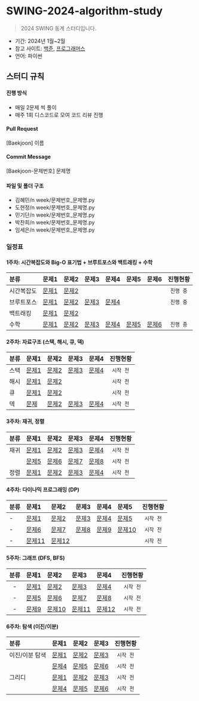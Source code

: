 # SWING-2024-algorithm-study
> 2024 SWING 동계 스터디입니다.

- 기간: 2024년 1월~2월
- 참고 사이트: [백준](https://www.acmicpc.net/), [프로그래머스](https://school.programmers.co.kr/learn/challenges?order=recent)
- 언어: 파이썬

## 스터디 규칙

#### 진행 방식
- 매일 2문제 씩 풀이
- 매주 1회 디스코드로 모여 코드 리뷰 진행

#### Pull Request
[Baekjoon] 이름

#### Commit Message
[Baekjoon-문제번호] 문제명

#### 파일 및 폴더 구조
- 김혜민/n week/문제번호_문제명.py
- 도현정/n week/문제번호_문제명.py
- 민기단/n week/문제번호_문제명.py
- 박찬희/n week/문제번호_문제명.py
- 임세은/n week/문제번호_문제명.py

### 일정표
#### 1주차: 시간복잡도와 Big-O 표기법 + 브루트포스와 백트래킹 + 수학
|**분류**|**문제1**|**문제2**|**문제3**|**문제4**|**문제5**|**문제6**|**진행현황**|
|:---|:---|:---|:---|:---|:---|:---|:---:|
|시간복잡도|[문제1](https://www.acmicpc.net/problem/24266)|[문제2](https://www.acmicpc.net/problem/24262)|||||`진행 중`|
|브루트포스|[문제1](www.acmicpc.net/problem/2309)|[문제2](https://www.acmicpc.net/problem/3040)|[문제3](https://www.acmicpc.net/problem/2798)|[문제4](https://www.acmicpc.net/problem/10819)|||`진행 중`|
|백트래킹|[문제1](https://www.acmicpc.net/problem/15649)|[문제2](https://www.acmicpc.net/problem/15652)
|수학|[문제1](https://www.acmicpc.net/problem/11653)|[문제2](https://www.acmicpc.net/problem/2745)|[문제3](https://www.acmicpc.net/problem/1978)|[문제4](https://www.acmicpc.net/problem/2720)|[문제5](https://www.acmicpc.net/problem/2903)|[문제6](https://www.acmicpc.net/problem/5086)|`진행 중`|


#### 2주차: 자료구조 (스택, 해시, 큐, 덱)
|**분류**|**문제1**|**문제2**|**문제3**|**문제4**|**진행현황**|
|:---|:---|:---|:---|:---|:---:|
|스택|[문제1](https://www.acmicpc.net/problem/17608)|[문제2](https://www.acmicpc.net/problem/2841)|[문제3](https://www.acmicpc.net/problem/4889)|[문제4](https://www.acmicpc.net/problem/17413)|`시작 전`|
|해시|[문제1](https://www.acmicpc.net/problem/15829)|[문제2](https://school.programmers.co.kr/learn/courses/30/parts/12077)|||`시작 전`|
|큐|[문제1](https://www.acmicpc.net/problem/28066)|[문제2](https://www.acmicpc.net/problem/1966)|||`시작 전`|
|덱|[문제](https://www.acmicpc.net/problem/15565)|[문제2](https://www.acmicpc.net/problem/10025)|[문제3](https://www.acmicpc.net/problem/2346)|[문제4](https://www.acmicpc.net/problem/13417)|`시작 전`|

#### 3주차: 재귀, 정렬
|**분류**|**문제1**|**문제2**|**문제3**|**문제4**|**진행현황**|
|:---|:---|:---|:---|:---|:---:|
|재귀|[문제1](https://www.acmicpc.net/problem/11557)|[문제2](https://www.acmicpc.net/problem/2750)|[문제3](https://www.acmicpc.net/problem/25305)|[문제4](https://www.acmicpc.net/problem/2752)|`시작 전`|
| |[문제5](https://www.acmicpc.net/problem/24480)|[문제6](https://www.acmicpc.net/problem/24445)|[문제7](https://www.acmicpc.net/problem/1431)|[문제8](https://www.acmicpc.net/problem/20291)|`시작 전`|
|정렬|[문제1](https://www.acmicpc.net/problem/10870)|[문제2](https://www.acmicpc.net/problem/25501)|[문제3](https://www.acmicpc.net/problem/9934)|[문제4](https://www.acmicpc.net/problem/6603)|`시작 전`|


#### 4주차: 다이나믹 프로그래밍 (DP)
|**분류**|**문제1**|**문제2**|**문제3**|**문제4**|**문제5**|**진행현황**|
|:---|:---|:---|:---|:---|:---|:---:|
|-|[문제1](https://www.acmicpc.net/problem/24416)|[문제2](https://www.acmicpc.net/problem/17202)|[문제3](https://www.acmicpc.net/problem/2775)|[문제4](https://www.acmicpc.net/problem/2748)|[문제5](https://www.acmicpc.net/problem/1932)|`시작 전`|
|-|[문제6](https://www.acmicpc.net/problem/1149)|[문제7](https://www.acmicpc.net/problem/9465)|[문제8](https://www.acmicpc.net/problem/11052)|[문제9](https://www.acmicpc.net/problem/11053)|[문제10](https://www.acmicpc.net/problem/11722)|`시작 전`|
|-|[문제11](https://www.acmicpc.net/problem/1463)|[문제12](https://www.acmicpc.net/problem/9095)||||`시작 전`|


#### 5주차: 그래프 (DFS, BFS)
|**분류**|**문제1**|**문제2**|**문제3**|**문제4**|**진행현황**|
|:---:|:---|:---|:---|:---|:---:|
|-|[문제1](https://www.acmicpc.net/problem/2178)|[문제2](https://www.acmicpc.net/problem/2667)|[문제3](https://www.acmicpc.net/problem/2583)|[문제4](https://www.acmicpc.net/problem/1743)|`시작 전`|
|-|[문제5](https://www.acmicpc.net/problem/1260)|[문제6](https://www.acmicpc.net/problem/1012)|[문제7](https://www.acmicpc.net/problem/4963)|[문제8](https://www.acmicpc.net/problem/11724)|`시작 전`|
|-|[문제9](https://www.acmicpc.net/problem/6603)|[문제10](https://www.acmicpc.net/problem/2644)|[문제11](https://www.acmicpc.net/problem/2606 )|[문제12](https://www.acmicpc.net/problem/10451)|`시작 전`|



#### 6주차: 탐색 (이진/이분)
|**분류**|**문제1**|**문제2**|**문제3**|**진행현황**|
|:---|:---|:---|:---|:---:|
|이진/이분 탐색|[문제1](https://www.acmicpc.net/problem/2792)|[문제2](https://www.acmicpc.net/problem/2343)|[문제3](https://www.acmicpc.net/problem/11687)|`시작 전`|
| |[문제4](https://www.acmicpc.net/problem/14426)|[문제5](https://www.acmicpc.net/problem/2512)|[문제6](https://www.acmicpc.net/problem/7795)|`시작 전`|
|그리디|[문제1](https://www.acmicpc.net/problem/5585)|[문제2](https://www.acmicpc.net/problem/2864)|[문제3](https://www.acmicpc.net/problem/10162)|`시작 전`|
| |[문제4](https://www.acmicpc.net/problem/11497)|[문제5](https://www.acmicpc.net/problem/1541)|[문제6](https://www.acmicpc.net/problem/20115)|`시작 전`|
